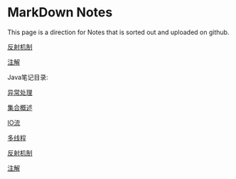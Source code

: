 # MarkDown Notes
This page is a direction for Notes that is sorted out and uploaded on github.

[反射机制](https://github.com/zht1702/zht1702.github.io/blob/main/%E5%8F%8D%E5%B0%84%E6%9C%BA%E5%88%B6.md)

[注解](https://github.com/zht1702/zht1702.github.io/blob/main/%E6%B3%A8%E8%A7%A3.md)

Java笔记目录:

[异常处理](https://github.com/zht1702/MyNotes/blob/main/Java/Notes/%E5%BC%82%E5%B8%B8%E5%A4%84%E7%90%86.md)

[集合概述](https://github.com/zht1702/MyNotes/blob/main/Java/Notes/%E9%9B%86%E5%90%88%E6%A6%82%E8%BF%B0.md)

[IO流](https://github.com/zht1702/MyNotes/blob/main/Java/Notes/IO%E6%B5%81.md)

[多线程](https://github.com/zht1702/MyNotes/blob/main/Java/Notes/%E5%A4%9A%E7%BA%BF%E7%A8%8B.md)

[反射机制](https://github.com/zht1702/MyNotes/blob/main/Java/Notes/%E5%8F%8D%E5%B0%84%E6%9C%BA%E5%88%B6.md)

[注解](https://github.com/zht1702/MyNotes/blob/main/Java/Notes/%E6%B3%A8%E8%A7%A3.md)
